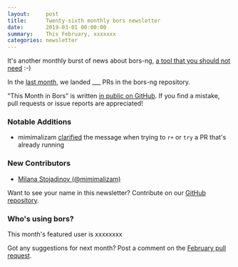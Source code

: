 ```yaml
---
layout:     post
title:      Twenty-sixth monthly bors newsletter
date:       2019-03-01 00:00:00
summary:    This February, xxxxxxx
categories: newsletter
---
```


It's another monthly burst of news about bors-ng, [a tool that you should not need](https://habr.com/ru/post/436264/) :-)

In the [last month](https://github.com/bors-ng/bors-ng/pulls?utf8=%E2%9C%93&q=is%3Apr%20is%3Aclosed%20closed%3A2019-02-01..2019-02-28),
we landed ___ PRs in the bors-ng repository.

"This Month in Bors" is written [in public on GitHub][GitHub for TMiB].
If you find a mistake, pull requests or issue reports are appreciated!

[GitHub for TMiB]: https://github.com/bors-ng/bors-ng.github.io


### Notable Additions

* mimimalizam [clarified](https://github.com/bors-ng/bors-ng/pull/590) the message when trying to `r+` or `try` a PR that's already running


### New Contributors

* [Milana Stojadinov (@mimimalizam)](https://github.com/mimimalizam)

Want to see your name in this newsletter? Contribute on our [GitHub repository](https://github.com/bors-ng/bors-ng).


### Who's using bors?

This month's featured user is xxxxxxxx

Got any suggestions for next month?
Post a comment on the [February pull request](https://github.com/bors-ng/bors-ng.github.io/pull/___).
